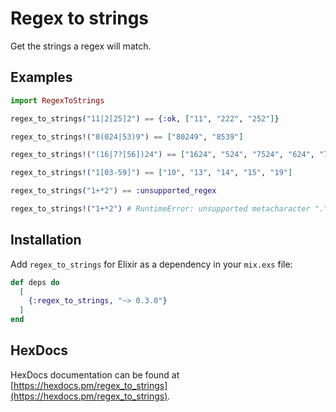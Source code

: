 # Regex to strings

Get the strings a regex will match.

## Examples

```elixir
import RegexToStrings

regex_to_strings("11|2[25]2") == {:ok, ["11", "222", "252"]}

regex_to_strings!("8(024|53)9") == ["80249", "8539"]

regex_to_strings!("(16|7?[56])24") == ["1624", "524", "7524", "624", "7624"]

regex_to_strings!("1[03-59]") == ["10", "13", "14", "15", "19"]

regex_to_strings("1+*2") == :unsupported_regex

regex_to_strings!("1+*2") # RuntimeError: unsupported metacharacter "."
```

## Installation

Add `regex_to_strings` for Elixir as a dependency in your `mix.exs` file:

```elixir
def deps do
  [
    {:regex_to_strings, "~> 0.3.0"}
  ]
end
```

## HexDocs

HexDocs documentation can be found at [https://hexdocs.pm/regex_to_strings](https://hexdocs.pm/regex_to_strings).
